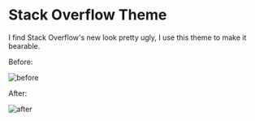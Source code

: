 # Stack Overflow Theme

I find Stack Overflow's new look pretty ugly, I use this theme to make it bearable.

Before:

![before](../master/before.png)

After:

![after](../master/after.png)
